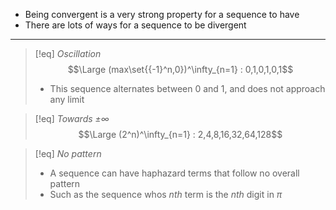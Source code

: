 - Being convergent is a very strong property for a sequence to have
- There are lots of ways for a sequence to be divergent 
___
>[!eq] *Oscillation*
>$$\Large (max\set{{-1}^n,0})^\infty_{n=1} : 0,1,0,1,0,1$$
>- This sequence alternates between 0 and 1, and does not approach any limit

>[!eq] *Towards $\pm \infty$*
>$$\Large (2^n)^\infty_{n=1}  : 2,4,8,16,32,64,128$$

>[!eq] *No pattern*
>- A sequence can have haphazard terms that follow no overall pattern
>- Such as the sequence whos $nth$ term is the $nth$ digit in $\pi$